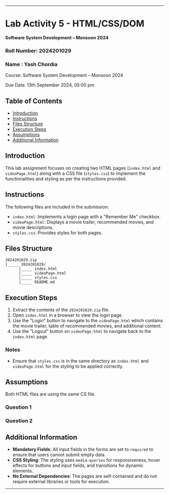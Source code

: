 
---

# Lab Activity 5 - HTML/CSS/DOM  

**Software System Development – Monsoon 2024**

### Roll Number: 2024201029
### Name : Yash Chordia

Course: Software System Development – Monsoon 2024

Due Date: 13th September 2024, 05:00 pm


## Table of Contents
- [Introduction](#introduction)
- [Instructions](#instructions)
- [Files Structure](#files-structure)
- [Execution Steps](#execution-steps)
- [Assumptions](#assumptions)
- [Additional Information](#additional-information)

## Introduction
This lab assignment focuses on creating two HTML pages (`index.html` and `videoPage.html`) along with a CSS file (`styles.css`) to implement the functionalities and styling as per the instructions provided.

## Instructions
The following files are included in the submission:
- `index.html`: Implements a login page with a "Remember Me" checkbox.
- `videoPage.html`: Displays a movie trailer, recommended movies, and movie descriptions.
- `styles.css`: Provides styles for both pages.

## Files Structure
```
2024201029.zip
|_____ 2024201029/
      |_____ index.html
      |_____ videoPage.html
      |_____ styles.css
      |_____ README.md
```

## Execution Steps
1. Extract the contents of the `2024201029.zip` file.
2. Open `index.html` in a browser to view the login page.
3. Use the "Login" button to navigate to the `videoPage.html` which contains the movie trailer, table of recommended movies, and additional content.
4. Use the "Logout" button on `videoPage.html` to navigate back to the `index.html` page.

### Notes
- Ensure that `styles.css` is in the same directory as `index.html` and `videoPage.html` for the styling to be applied correctly.

## Assumptions
Both HTML files are using the same CS file.

### Question 1

### Question 2

## Additional Information
- **Mandatory Fields**: All input fields in the forms are set to `required` to ensure that users cannot submit empty data.
- **CSS Styling**: The styling uses `media-queries` for responsiveness, hover effects for buttons and input fields, and transitions for dynamic elements.
- **No External Dependencies**: The pages are self-contained and do not require external libraries or tools for execution.

---
